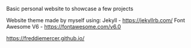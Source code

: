 Basic personal website to showcase a few projects

Website theme made by myself using:
Jekyll - https://jekyllrb.com/
Font Awesome V6 - https://fontawesome.com/v6.0




https://freddiemercer.github.io/

